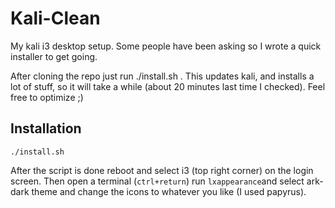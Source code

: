 # Kali-Clean

My kali i3 desktop setup. Some people have been asking so I wrote a quick installer to get going. 

After cloning the repo just run ./install.sh . This updates kali, and installs a lot of stuff, so it will take a while (about 20 minutes last time I checked). Feel free to optimize ;)

## Installation

```
./install.sh
```

After the script is done reboot and select i3 (top right corner) on the login screen. Then open a terminal (`ctrl+return`) run `lxappearance`and select ark-dark theme and change the icons to whatever you like (I used papyrus).

